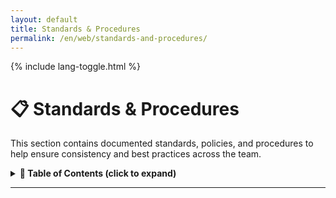```yaml
---
layout: default
title: Standards & Procedures
permalink: /en/web/standards-and-procedures/
---
```


<link rel="stylesheet" href="{{ '/assets/css/custom.css' | relative_url }}">
{% include lang-toggle.html %}

# 📋 Standards & Procedures

This section contains documented standards, policies, and procedures to help ensure consistency and best practices across the team.  

<details markdown="1">
  <summary><strong>📑 Table of Contents (click to expand)</strong></summary>

- [Updating WSDL File](updating-wsdl-file.md)
- [Manual Deployment Process](manual-deployment-process.md)

</details>

---

